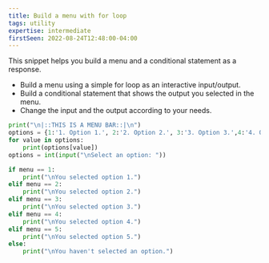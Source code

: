 ```yaml
---
title: Build a menu with for loop
tags: utility
expertise: intermediate
firstSeen: 2022-08-24T12:48:00-04:00
---
```


This snippet helps you build a menu and a conditional statement as a response.

- Build a menu using a simple for loop as an interactive input/output.
- Build a conditional statement that shows the output you selected in the menu.
- Change the input and the output according to your needs.

```py
print("\n|::THIS IS A MENU BAR::|\n")
options = {1:'1. Option 1.', 2:'2. Option 2.', 3:'3. Option 3.',4:'4. Option 4.',5:'5. Option 5.'}
for value in options:
    print(options[value])
options = int(input("\nSelect an option: "))
```

```py
if menu == 1:
    print("\nYou selected option 1.")
elif menu == 2:
    print("\nYou selected option 2.")
elif menu == 3:
    print("\nYou selected option 3.")
elif menu == 4:
    print("\nYou selected option 4.")
elif menu == 5:
    print("\nYou selected option 5.")
else:
    print("\nYou haven't selected an option.")
```
